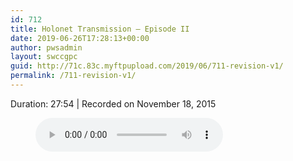 ```yaml
---
id: 712
title: Holonet Transmission – Episode II
date: 2019-06-26T17:28:13+00:00
author: pwsadmin
layout: swccgpc
guid: http://71c.83c.myftpupload.com/2019/06/711-revision-v1/
permalink: /711-revision-v1/
---
```

 

Duration: 27:54 | Recorded on November 18, 2015<figure class="wp-block-audio"><audio controls src="http://71c.83c.myftpupload.com/wp-content/uploads/2019/04/Holonet-Transmission-–-Episode-II.mp3"></audio></figure>